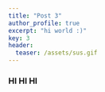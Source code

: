 ```yaml
---
title: "Post 3"
author_profile: true
excerpt: "hi world :)"
key: 3
header:
  teaser: /assets/sus.gif
---
```


### HI HI HI
